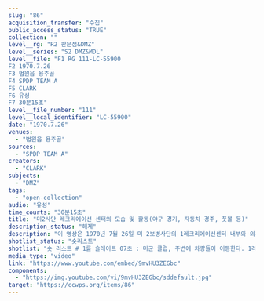 ```yaml
---
slug: "86"
acquisition_transfer: "수집"
public_access_status: "TRUE"
collection: ""
level__rg: "R2 판문점&DMZ"
level__series: "S2 DMZ&MDL"
level__file: "F1 RG 111-LC-55900
F2 1970.7.26
F3 법원읍 용주골
F4 SPDP TEAM A
F5 CLARK
F6 유성 
F7 30분15초"
level__file_number: "111"
level__local_identifier: "LC-55900"
date: "1970.7.26"
venues: 
  - "법원읍 용주골"
sources: 
  - "SPDP TEAM A"
creators: 
  - "CLARK"
subjects: 
  - "DMZ"
tags: 
  - "open-collection"
audio: "유성"
time_courts: "30분15초"
title: "미2사단 레크리에이션 센터의 모습 및 활동(야구 경기, 자동차 경주, 풋볼 등)"
description_status: "해제"
description: "이 영상은 1970년 7월 26일 미 2보병사단의 1레크리에이션센터 내부와 외부 모습이다. 이곳은 1955년부터 1971년까지 법원읍 법원리 용주골에 24보병사단과 1기병사단 7연대, 2보병사단 등이 이용했다. 주로 병사들이 휴일에 와서 각종 게임이나 기타 여가활동을 할 수 있었다. 이 영상을 촬영한 부대는 미육군성 특별사진과(department of the army special photographic office, SPDP)이며 같은 4과의 웨이드(Wade)가 담당했다. 이 사진과는 1962년에 미국 본토, 파나마, 태평양 등 3개 구역으로 나눠 조직되었고 국방부, 합동참모부, 미 의회 등에 영상을 제공하기도 했다. 특히 이 부대는 대통령 존 케네디(JFK)의 명령에 따라 무한한 권한을 지녔고 베트남 전쟁을 계기로 확장되었다. "
shotlist_status: "숏리스트"
shotlist: "숏 리스트 # 1롤 슬레이트 07초 : 미군 클럽, 주변에 차량들이 이동한다. 1레크리에이션센터 앞의 도시 풍경. 기 지 정문. 정문을 통과해 기지 안으로 들어간다. (5분33초) 2사단 박물관 정문 # 4롤 슬레이트 16분41초 : 운동장에서 자동차 경주하는 모습. (22분09초) 기지 철조망 밖에서 자동차 경주를 구경하는 한국 아이들. "
media_type: "video"
link: "https://www.youtube.com/embed/9mvHU3ZEGbc"
components: 
  - "https://img.youtube.com/vi/9mvHU3ZEGbc/sddefault.jpg"
target: "https://ccwps.org/items/86"
---
```

